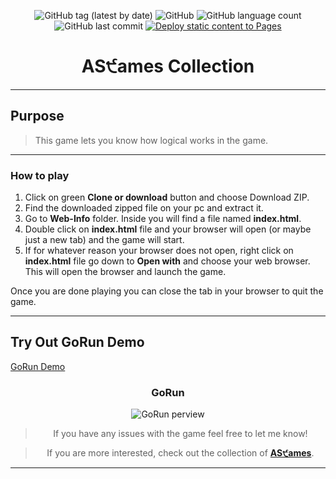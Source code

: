 <div align="center">

![GitHub tag (latest by date)](https://img.shields.io/github/v/tag/DSDmark/GoRun)
![GitHub](https://img.shields.io/github/license/DSDmark/GoRun)
![GitHub language count](https://img.shields.io/github/languages/count/DSDmark/GoRun)
![GitHub last commit](https://img.shields.io/github/last-commit/DSDmark/GoRun)
[![Deploy static content to Pages](https://github.com/DSDmark/GoRun/actions/workflows/static.yml/badge.svg)](https://github.com/DSDmark/GoRun/actions/workflows/static.yml)

# AS੯ames Collection

<div>

---

<div align="center">

<div align="left">

## Purpose

> This game lets you know how logical works in the game.

---

### How to play

1. Click on green **Clone or download** button and choose Download ZIP.
2. Find the downloaded zipped file on your pc and extract it.
3. Go to **Web-Info** folder. Inside you will find a file named **index.html**.
4. Double click on **index.html** file and your browser will open (or maybe just a new tab) and the game will start.
5. If for whatever reason your browser does not open, right click on **index.html** file go down to **Open with**
   and choose your web browser. This will open the browser and launch the game.

Once you are done playing you can close the tab in your browser to quit the game.

---

## Try Out GoRun Demo

<a href="https://dsdmark.github.io/GoRun/" alt="GoRun Demo">GoRun Demo</a>

</div>

### GoRun

![GoRun perview](assets/images/perview.gif "AS੯ames Collection")

</div>

> If you have any issues with the game feel free to let me know!

> If you are more interested, check out the collection of [ **AS੯ames**](https://github.com/DSDmark/ASGames "AS੯ames Collection").

---
